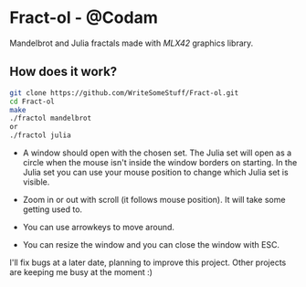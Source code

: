 # Fract-ol - @Codam
Mandelbrot and Julia fractals made with *MLX42* graphics library.

## How does it work?

```bash
git clone https://github.com/WriteSomeStuff/Fract-ol.git
cd Fract-ol
make
./fractol mandelbrot
or
./fractol julia
```
- A window should open with the chosen set. The Julia set will open as a circle when the mouse isn't inside the window borders on starting. In the Julia set you can use your mouse position to change which Julia set is visible.

- Zoom in or out with scroll (it follows mouse position). It will take some getting used to.

- You can use arrowkeys to move around.

- You can resize the window and you can close the window with ESC.

I'll fix bugs at a later date, planning to improve this project. Other projects are keeping me busy at the moment :)
